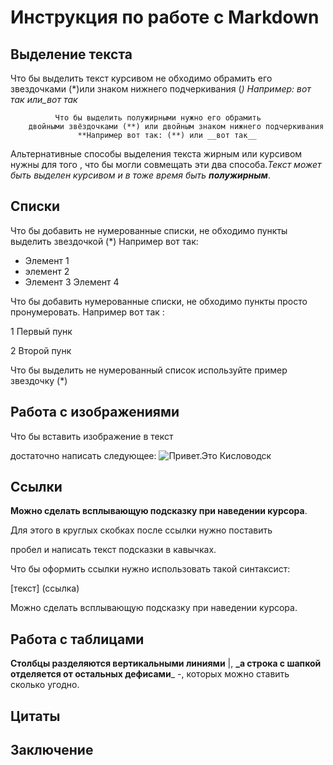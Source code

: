 # Инструкция по работе с Markdown

## Выделение текста
Что бы выделить текст курсивом не обходимо
 обрамить его звездочками (*)или знаком   нижнего    подчеркивания (_) 
 Например: *вот так* или_вот так_
 
              Что бы выделить полужирными нужно его обрамить 
        двойными звёздочками (**) или двойным знаком нижнего подчеркивания
                   **Например вот так: (**) или __вот так__

 Альтернативные способы выделения текста жирным или курсивом нужны для того , что бы могли совмещать эти два способа._Текст может быть выделен курсивом и  в тоже время быть **полужирным**_.               
                   

## Списки
Что бы добавить не нумерованные списки, не обходимо пункты
выделить звездочкой (*)
Например вот так: 
* Элемент 1
* элемент 2 
* Элемент 3
  Элемент 4

Что бы добавить нумерованные списки,
не обходимо пункты просто пронумеровать.
Например вот так :

1 Первый пунк

2 Второй пунк



Что бы выделить не нумерованный список используйте пример звездочку (*)

## Работа с изображениями

Что бы вставить изображение в текст

 достаточно написать следующее:
 ![Привет.Это Кисловодск](photo_2023-09-28_16-33-21.jpg)

## Ссылки


**Можно сделать всплывающую подсказку при наведении курсора**.

 Для этого в круглых скобках после ссылки нужно поставить 
 
 пробел и написать текст подсказки в кавычках.

Что бы оформить ссылки нужно использовать такой синтаксист: 

[текст] 
(ссылка)

Можно сделать всплывающую подсказку при наведении курсора.


## Работа с таблицами

**Столбцы разделяются вертикальными линиями** |, **_а строка с шапкой отделяется от остальных дефисами**_ -, которых можно ставить сколько угодно.

## Цитаты

## Заключение